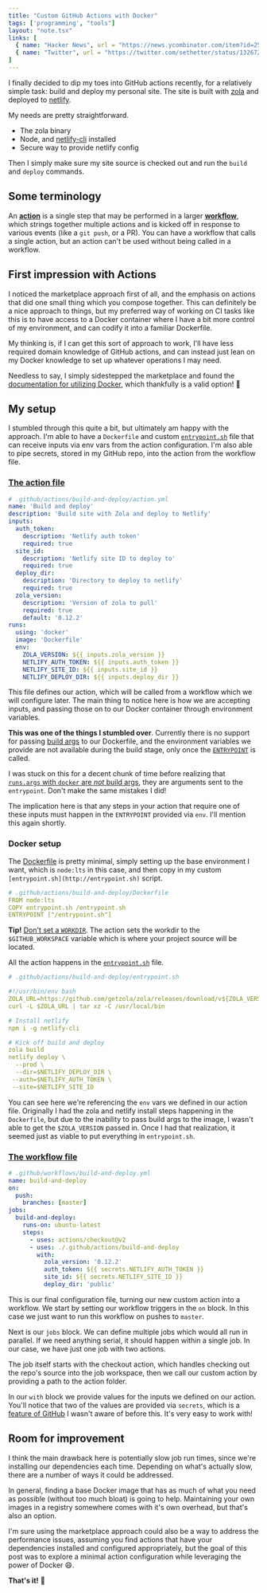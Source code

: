 ```yaml
---
title: "Custom GitHub Actions with Docker"
tags: ['programming', "tools"] 
layout: "note.tsx"
links: [
  { name: "Hacker News", url = "https://news.ycombinator.com/item?id=25066079" },
  { name: "Twitter", url = "https://twitter.com/sethetter/status/1326729005337341953" },
]
---
```


I finally decided to dip my toes into GitHub actions recently, for a relatively simple task: build and deploy my personal site. The site is built with [zola](https://getzola.org) and deployed to [netlify](https://netlify.com).

My needs are pretty straightforward.

- The zola binary
- Node, and [netlify-cli](https://www.npmjs.com/package/netlify-cli) installed
- Secure way to provide netlify config

Then I simply make sure my site source is checked out and run the `build` and `deploy` commands.

## Some terminology

An [**action**](https://docs.github.com/en/free-pro-team@latest/actions/creating-actions/about-actions) is a single step that may be performed in a larger [**workflow**](https://docs.github.com/en/free-pro-team@latest/actions/reference/workflow-syntax-for-github-actions), which strings together multiple actions and is kicked off in response to various events (like a `git push`, or a PR). You can have a workflow that calls a single action, but an action can't be used without being called in a workflow.

## First impression with Actions

I noticed the marketplace approach first of all, and the emphasis on actions that did one small thing which you compose together. This can definitely be a nice approach to things, but my preferred way of working on CI tasks like this is to have access to a Docker container where I have a bit more control of my environment, and can codify it into a familiar Dockerfile.

My thinking is, if I can get this sort of approach to work, I'll have less required domain knowledge of GitHub actions, and can instead just lean on my Docker knowledge to set up whatever operations I may need.

Needless to say, I simply sidestepped the marketplace and found the [documentation for utilizing Docker](https://docs.github.com/en/free-pro-team@latest/actions/creating-actions/creating-a-docker-container-action), which thankfully is a valid option! 🎉

## My setup

I stumbled through this quite a bit, but ultimately am happy with the approach. I'm able to have a `Dockerfile` and custom [`entrypoint.sh`](https://docs.docker.com/engine/reference/builder/#entrypoint) file that can receive inputs via env vars from the action configuration. I'm also able to pipe secrets, stored in my GitHub repo, into the action from the workflow file.

### [The action file](https://github.com/sethetter/seth.computer/blob/1e916825348e2ee2f401b5204811c18e394432e3/.github/actions/build-and-deploy/action.yml)

```yaml
# .github/actions/build-and-deploy/action.yml
name: 'Build and deploy'
description: 'Build site with Zola and deploy to Netlify'
inputs:
  auth_token:
    description: 'Netlify auth token'
    required: true
  site_id:
    description: 'Netlify site ID to deploy to'
    required: true
  deploy_dir:
    description: 'Directory to deploy to netlify'
    required: true
  zola_version:
    description: 'Version of zola to pull'
    required: true
    default: '0.12.2'
runs:
  using: 'docker'
  image: 'Dockerfile'
  env:
    ZOLA_VERSION: ${{ inputs.zola_version }}
    NETLIFY_AUTH_TOKEN: ${{ inputs.auth_token }}
    NETLIFY_SITE_ID: ${{ inputs.site_id }}
    NETLIFY_DEPLOY_DIR: ${{ inputs.deploy_dir }}
```

This file defines our action, which will be called from a workflow which we will configure later. The main thing to notice here is how we are accepting inputs, and passing those on to our Docker container through environment variables.

**This was one of the things I stumbled over**. Currently there is no support for passing [build args](https://docs.docker.com/engine/reference/commandline/build/#set-build-time-variables---build-arg) to our Dockerfile, and the environment variables we provide are not available during the build stage, only once the [`ENTRYPOINT`](https://docs.docker.com/engine/reference/builder/#entrypoint) is called.

I was stuck on this for a decent chunk of time before realizing that [`runs.args` with `docker` are *not* build args](https://docs.github.com/en/free-pro-team@latest/actions/creating-actions/metadata-syntax-for-github-actions#runsargs), they are arguments sent to the `entrypoint`. Don't make the same mistakes I did!

The implication here is that any steps in your action that require one of these inputs must happen in the `ENTRYPOINT` provided via `env`. I'll mention this again shortly.

### Docker setup

The [Dockerfile](https://github.com/sethetter/seth.computer/blob/4fdf1675084628f6ddd3aaa31aaa05a1a118b1d6/.github/actions/build-and-deploy/Dockerfile) is pretty minimal, simply setting up the base environment I want, which is `node:lts` in this case, and then copy in my custom `[entrypoint.sh](http://entrypoint.sh)` script.

```yaml
# .github/actions/build-and-deploy/Dockerfile
FROM node:lts
COPY entrypoint.sh /entrypoint.sh
ENTRYPOINT ["/entrypoint.sh"]
```

**Tip!** [Don't set a `WORKDIR`](https://docs.github.com/en/free-pro-team@latest/actions/creating-actions/dockerfile-support-for-github-actions#workdir). The action sets the workdir to the `$GITHUB_WORKSPACE` variable which is where your project source will be located.

All the action happens in the [`entrypoint.sh`](https://github.com/sethetter/seth.computer/blob/1e916825348e2ee2f401b5204811c18e394432e3/.github/actions/build-and-deploy/entrypoint.sh) file.

```yaml
# .github/actions/build-and-deploy/entrypoint.sh

#!/usr/bin/env bash
ZOLA_URL=https://github.com/getzola/zola/releases/download/v${ZOLA_VERSION}/zola-v${ZOLA_VERSION}-x86_64-unknown-linux-gnu.tar.gz
curl -L $ZOLA_URL | tar xz -C /usr/local/bin

# Install netlify
npm i -g netlify-cli

# Kick off build and deploy
zola build
netlify deploy \
  --prod \
  --dir=$NETLIFY_DEPLOY_DIR \
 --auth=$NETLIFY_AUTH_TOKEN \
 --site=$NETLIFY_SITE_ID
```

You can see here we're referencing the `env` vars we defined in our action file. Originally I had the zola and netlify install steps happening in the `Dockerfile`, but due to the inability to pass build args to the image, I wasn't able to get the `$ZOLA_VERSION` passed in. Once I had that realization, it seemed just as viable to put everything in `entrypoint.sh`.

### [The workflow file](https://github.com/sethetter/seth.computer/blob/4fdf1675084628f6ddd3aaa31aaa05a1a118b1d6/.github/workflows/build-and-deploy.yml)

```yaml
# .github/workflows/build-and-deploy.yml
name: build-and-deploy
on:
  push:
    branches: [master]
jobs:
  build-and-deploy:
    runs-on: ubuntu-latest
    steps:
      - uses: actions/checkout@v2
      - uses: ./.github/actions/build-and-deploy
        with:
          zola_version: '0.12.2'
          auth_token: ${{ secrets.NETLIFY_AUTH_TOKEN }}
          site_id: ${{ secrets.NETLIFY_SITE_ID }}
          deploy_dir: 'public'
```

This is our final configuration file, turning our new custom action into a workflow. We start by setting our workflow triggers in the `on` block. In this case we just want to run this workflow on pushes to `master`.

Next is our `jobs` block. We can define multiple jobs which would all run in parallel. If we need anything serial, it should happen within a single job. In our case, we have just one job with two actions.

The job itself starts with the checkout action, which handles checking out the repo's source into the job workspace, then we call our custom action by providing a path to the action folder.

In our `with` block we provide values for the inputs we defined on our action. You'll notice that two of the values are provided via `secrets`, which is a [feature of GitHub](https://docs.github.com/en/free-pro-team@latest/actions/reference/encrypted-secrets) I wasn't aware of before this. It's very easy to work with!

## Room for improvement

I think the main drawback here is potentially slow job run times, since we're installing our dependencies each time. Depending on what's actually slow, there are a number of ways it could be addressed.

In general, finding a base Docker image that has as much of what you need as possible (without too much bloat) is going to help. Maintaining your own images in a registry somewhere comes with it's own overhead, but that's also an option.

I'm sure using the marketplace approach could also be a way to address the performance issues, assuming you find actions that have your dependencies installed and configured appropriately, but the goal of this post was to explore a minimal action configuration while leveraging the power of Docker 😄.

**That's it!** 👋

